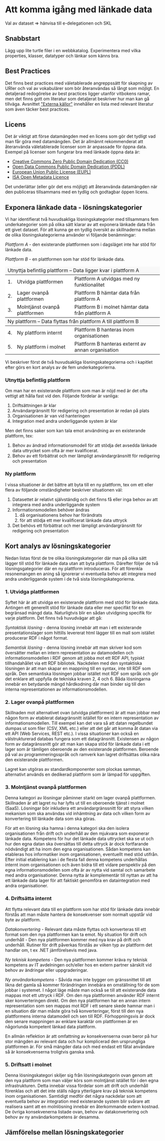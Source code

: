 # Att komma igång med länkade data

Val av dataset => hänvisa till e-delegationen och SKL

## Snabbstart

Lägg upp lite turtle filer i en webbkatalog.
Experimentera med vilka properties, klasser, datatyper och länkar som känns bra.

## Best Practices

Det finns best practices med väletablerade angreppssätt för skapning av URIer och val av vokabulärer som bör återanvändas så långt som möjligt. En detaljerad redogörelse av best practices ligger utanför vitbokens ramar, men det finns gott om literatur som detaljerat beskriver hur man kan gå tillväga. Avsnittet ["Externa källor"](externt.html) innehåller en lista med relevant literatur som även täcker best practices.

## Licens

Det är viktigt att förse datamängden med en licens som gör det tydligt vad man får göra med datamängden. Det är allmännt rekommenderat att återanvända väletablerade licenser som är anpassade för öppna data. Exempel på licenser som fungerar bra med länkade öppna data är:

* [Creative Commons Zero Public Domain Dedication (CC0)](http://creativecommons.org/publicdomain/zero/1.0/)
* [Open Data Commons Public Domain Dedication (PDDL)](http://opendatacommons.org/licenses/pddl/)
* [European Union Public License (EUPL)](https://joinup.ec.europa.eu/software/page/eupl)
* [ISA Open Metadata Licence](https://joinup.ec.europa.eu/category/licence/isa-open-metadata-licence-v11)

Det underlättar (eller gör det ens möjligt) att återanvända datamängden när den publiceras tillsammans med en tydlig och godtagbar öppen licens.

## Exponera länkade data - lösningskategorier

Vi har identifierat två huvudsakliga lösningskategorier med tillsammans fem underkategorier som på olika sätt klarar av att exponera länkade data från ett givet dataset. För att kunna ge en tydlig översikt av skillnaderna mellan de olika lösningskategorierna använder vi följande benämningar:

*Plattform A* - den existerande plattformen som i dagsläget inte har stöd för länkade data.

*Plattform B* - en plattformen som har stöd för länkade data.

<table>
<thead><tr style="background-color: #f8f8f8"><td colspan="3">Utnyttja befintlig plattform – Data ligger kvar i plattform A</td></tr></thead>
<tbody>
<tr style="background-color: white"><td>1. </td><td>Utvidga plattformen</td><td>Plattform A utvidgas med ny funktionalitet</td></tr>
<tr style="background-color: white"><td>2. </td><td>Lager ovanpå plattformen</td><td>Plattform B hämtar data från plattform A</td></tr>
<tr style="background-color: white"><td>3. </td><td>Molntjänst ovanpå plattformen</td><td>Plattform B i molnet hämtar data från plattform A</td></tr>
</tbody>
<thead><tr style="background-color: #f8f8f8"><td colspan="3">Ny plattform – Data flyttas från plattform A till plattform B</td></tr></thead>
<tbody>
<tr style="background-color: white"><td>4. </td><td>Ny plattform internt</td><td>Plattform B hanteras inom organisationen</td></tr>
<tr style="background-color: white"><td>5. </td><td>Ny plattform i molnet</td><td>Plattform B hanteras externt av annan organisation</td></tr>
</tbody>
</table>

Vi beskriver först de två huvudsakliga lösningskategorierna och i kapitlet efter görs en kort analys av de fem underkategorierna. 

### Utnyttja befintlig plattform

Om man har en existerande plattform som man är nöjd med är det ofta vettigt att hålla fast vid den. Följande fördelar är vanliga:
1. Driftsättningen är klar
2. Användargränsnitt för redigering och presentation är redan på plats
3. Organisationen är van vid hanteringen
4. Integration med andra underliggande system är klar

Men det finns saker som kan tala emot användning av en existerande plattform, tex:
1. Behov av ändrad informationsmodell för att stödja det avsedda länkade data uttrycket som ofta är mer kvalificerat.
2. Behov av ett förbättrat och mer lämpligt användargränsnitt  för redigering och presentation

### Ny plattform
I vissa situationer är det bättre att byta till en ny plattform, tex om ett eller flera av följande omständigheter beskriver situationen väl:
1. Datasettet är relativt självständig och det finns få eller inga behov av att integrera med andra underliggande system
2. Informationsmodellen behöver ändras
   1.  då organisationens behov har förändrats
   2. för att stödja ett mer kvalificerat länkade data uttryck
3. Det behövs ett förbättrat och mer lämpligt användargränsnitt  för redigering och presentation

## Kort analys av lösningskategorier

Nedan listas först de tre olika lösningskategorier där man på olika sätt lägger till stöd för länkade data utan att byta plattform. Därefter följer de två lösningsgategorier där en ny plattform introduceras. För att förenkla resonemangen en aning så ignorerar vi eventuella behov att integrera med andra underliggande system i de två sista lösningskategorierna.


### 1. Utvidga plattformen
Syftet här är att utvidga en existerande plattform med stöd för länkade data. Antingen ett generellt stöd för länkade data eller mer specifikt för en begränsad mängd data. Naturligtvis blir en sådan utvidgning specifik för varje plattform. Det finns två huvudvägar att gå:

*Syntaktisk lösning* - denna lösning innebär att man i ett existerande presentationslager som hittills levererat html lägger till en mall som istället producerar RDF i något format.

*Semantisk lösning* - denna lösning innebär att man skriver kod som översätter mellan en intern representation av datamodellen och informationsmodellen i RDF genom att jobba mot ett RDF API, typiskt tillhandahållet via ett RDF bibliotek. 
Nackdelen med den syntaktiska lösningen är att man skapar en mappning till en syntax, inte till RDF som språk. Den semantiska lösningen jobbar istället mot RDF som språk och gör det enklare att uppfylla de tekniska kraven 2, 4 och 6. Båda lösningarna innebär en betydande mängd hårdkodning där man binder sig till den interna representationen av informationsmodellen.

### 2. Lager ovanpå plattformen
Skillnaden mot alternativet ovan (utvidga plattformen) är att man jobbar med någon form av etablerat datagränsnitt istället för en intern representation av informationsmodellen. Till exempel kan det vara så att datan regelbundet dumpas ut som filer (CSV, XML etc.) eller att det går att komma åt datan via ett API (Web Services, REST etc.). I vissa situationer kan också en välstrukturerad databas fungera som ett datagränsnitt. Existensen av någon form av datagränssnitt gör att man kan skapa stöd för länkade data i ett lager som är tämligen oberoende av den existerande plattformen. Beroende på val av programmeringsspråk och ramverk kan lagret driftsättas olika nära den existerande plattformen.

Lagret kan utgöras av standardkomponenter som plockas samman, alternativt används en dedikerad plattform som är lämpad för uppgiften.

### 3. Molntjänst ovanpå plattformen
Denna kategori av lösningar påminner starkt om lager ovanpå plattformen. Skillnaden är att lagret nu har lyfts ut till en oberoende tjänst i molnet (SaaS). Lösningar bör inkludera ett användargränssnitt för att styra vilken mekanism som ska användas vid inhämtning av data och vilken form av konvertering till länkade data som ska göras.

För att en lösning ska hamna i denna kategori ska den isolera organisationen från drift och underhåll av den mjukvara som exponerar länkade data. Kompetens för hur det länkade data uttrycket ska se ut och hur den egna datan ska översättas till detta uttryck är dock fortfarande nödvändigt att ha inom den egna organisationen. Sådan kompetens kan etableras hos informatiker inom organisationen, eventuellt med stöd utifrån. Efter initial etablering kan i de flesta fall denna kompetens underhållas internt inom organisationen och även bidra till ett vidare perspektiv på den egna informationsmodellen som ofta är av nytta vid samtal och samarbete med andra organisationer. Denna nytta är komplementär till nyttan av att ha ett länkade data lager för att faktiskt genomföra en dataintegration med andra organisationer.

### 4. Driftsätta internt
Att flytta relevant data till en plattform som har stöd för länkade data innebär förstås att man måste hantera de konsekvenser som normalt uppstår vid byte av plattform.

*Datakonvertering* - Relevant data måste flyttas och konverteras till ett format som den nya plattformen kan ta emot.
Ny situation för drift och underhåll - Den nya plattformen kommer med nya krav på drift och underhåll. Rutiner för drift påverkas förstås av vilken typ av plattform det handlar om, t ex .NET jämförelsevis med java.

*Ny teknisk kompetens* - Den nya plattformen kommer kräva ny teknisk kompetens av IT avdelningen och/eller hos en extern partner särskilt vid behov av ändringar eller uppgraderingar.

*Ny användarkompetens* - Såvida man inte bygger om gränssnittet till att likna det gamla så kommer förändringen innebära en omställning för de som jobbar i systemet.
I något läge måste man också se till att existerande data mappas mot ett uttryck i RDF. Om den nya plattformen använder RDF internt sker konverteringen direkt. Om den nya plattformen har en annan intern representation som sen mappas mot RDF i ett senare skede hamnar man i en situation där man måste göra två konverteringar, först till den nya plattformens interna datamodell och sen till RDF. Förhoppningsvis är dock den senare mappningen av enklare karaktär om plattformen är en någorlunda kompetent länkad data plattform.

En allmän reflektion är att omfattning av konsekvenserna ovan beror på hur stor mängden av relevant data och hur komplicerad den ursprungliga plattformen är. För små mängder data och med endast ett fåtal användare så är konsekvenserna troligtvis ganska små.

### 5. Driftsatt i molnet
Denna lösningskategori skiljer sig från lösningskategorin ovan genom att den nya plattform som man väljer körs som molntjänst istället för i den egna infrastrukturen. Detta innebär vissa fördelar som att drift och underhåll förenklas och att det inte ställs några ytterligare krav på teknisk kompetens inom organisationen. Samtidigt medför det några nackdelar som att eventuella behov av integration med existerande system blir svårare att realisera samt att en molnlösning innebär en återkommande extern kostnad. De övriga konsekvenerna listade ovan, behov av datakonvertering och behov av ny användarkompetens är desamma.

## Jämförelse mellan lösningskategorier
